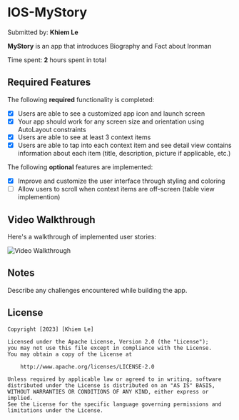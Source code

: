 # IOS-MyStory

Submitted by: **Khiem Le**

**MyStory** is an app that introduces Biography and Fact about Ironman

Time spent: **2** hours spent in total

## Required Features

The following **required** functionality is completed:

- [x] Users are able to see a customized app icon and launch screen
- [x] Your app should work for any screen size and orientation using AutoLayout constraints
- [x] Users are able to see at least 3 context items
- [x] Users are able to tap into each context item and see detail view contains information about each item (title, description, picture if applicable, etc.)
 
The following **optional** features are implemented:

- [x] Improve and customize the user interface through styling and coloring
- [ ] Allow users to scroll when context items are off-screen (table view implemention)

## Video Walkthrough

Here's a walkthrough of implemented user stories:

<img src='https://media.giphy.com/media/v1.Y2lkPTc5MGI3NjExNGQxNGY5ZjlmN2VmNmQ4Y2Y5ZjBhYWNmNWZlYmRhMThjMGVjNDAyMSZjdD1n/QJeU5luJCwjBxoqsTP/giphy.gif' title='Video Walkthrough' width='' alt='Video Walkthrough' />

## Notes

Describe any challenges encountered while building the app.

## License

    Copyright [2023] [Khiem Le]

    Licensed under the Apache License, Version 2.0 (the "License");
    you may not use this file except in compliance with the License.
    You may obtain a copy of the License at

        http://www.apache.org/licenses/LICENSE-2.0

    Unless required by applicable law or agreed to in writing, software
    distributed under the License is distributed on an "AS IS" BASIS,
    WITHOUT WARRANTIES OR CONDITIONS OF ANY KIND, either express or implied.
    See the License for the specific language governing permissions and
    limitations under the License.
